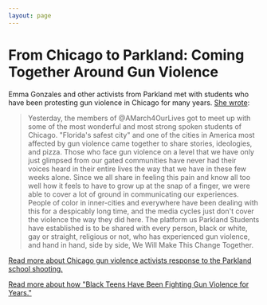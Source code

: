 ```yaml
---
layout: page
---
```


From Chicago to Parkland: Coming Together Around Gun Violence
=================

Emma Gonzales and other activists from Parkland met with students who have been protesting gun violence in Chicago for many years. [She wrote](https://twitter.com/Emma4Change/status/970300504122081280): 

> Yesterday, the members of @AMarch4OurLives got to meet up with some of the most wonderful and most strong spoken students of Chicago. "Florida's safest city" and one of the cities in America most affected by gun violence came together to share stories, ideologies, and pizza. Those who face gun violence on a level that we have only just glimpsed from our gated communities have never had their voices heard in their entire lives the way that we have in these few weeks alone. Since we all share in feeling this pain and know all too well how it feels to have to grow up at the snap of a finger, we were able to cover a lot of ground in communicating our experiences.  People of color in inner-cities and everywhere have been dealing with this for a despicably long time, and the media cycles just don't cover the violence the way they did here.  The platform us Parkland Students have established is to be shared with every person, black or white, gay or straight, religious or not, who has experienced gun violence, and hand in hand, side by side, We Will Make This Change Together.

[Read more about Chicago gun violence activists response to the Parkland school shooting.](http://www.chicagotribune.com/news/local/breaking/ct-met-fed-plaza-march-gun-reform-20180218-story.html)

[Read more about how "Black Teens Have Been Fighting Gun Violence for Years."](https://www.teenvogue.com/story/black-teens-have-been-fighting-for-gun-reform-for-years)
